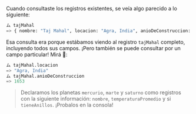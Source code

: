 Cuando consultaste los registros existentes, se veía algo parecido a lo siguiente:

```python
ム tajMahal
=> { nombre: "Taj Mahal", locacion: "Agra, India", anioDeConstruccion: 1653 }
```

Esa consulta era porque estábamos viendo al registro `tajMahal` completo, incluyendo todos sus campos. ¡Pero también se puede consultar por un campo particular! Mirá :eyes::

```python
ム tajMahal.locacion
=> "Agra, India"
ム tajMahal.anioDeConstruccion
=> 1653
```

> Declaramos los planetas `mercurio`, `marte` y `saturno` como registros con la siguiente información: `nombre`, `temperaturaPromedio` y si `tieneAnillos`. ¡Probalos en la consola!
